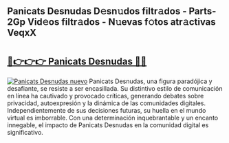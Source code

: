 ## Panicats Desnudas D𝚎sn𝚞dos filtr𝚊dos - Parts-2Gp Vid𝚎os filtr𝚊dos - N𝚞evas f𝚘tos atr𝚊ctivas VeqxX

# <h2><a href="http://mb0gu8.tromn.icu/?c=Panicats+Desnudas">🔗👉👉👉 Panicats Desnudas 🔗🔗</a></h2>

[![Panicats Desnudas nuevo](https://i.imgur.com/pEAQMta.gif)](http://mb0gu8.tromn.icu/?c=Panicats+Desnudas)
Panicats Desnudas, una figura paradójica y desafiante, se resiste a ser encasillada. Su distintivo estilo de comunicación en línea ha cautivado y provocado críticas, generando debates sobre privacidad, autoexpresión y la dinámica de las comunidades digitales. Independientemente de sus decisiones futuras, su huella en el mundo virtual es imborrable. Con una determinación inquebrantable y un encanto innegable, el impacto de Panicats Desnudas en la comunidad digital es significativo.
